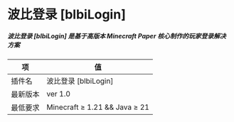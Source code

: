 # 波比登录 [blbiLogin]

##### 波比登录 [blbiLogin] 是基于高版本 Minecraft Paper 核心制作的玩家登录解决方案

| 项       | 值                            |
| -------- | ----------------------------- |
| 插件名   | 波比登录 [blbiLogin]          |
| 最新版本 | ver 1.0                       |
| 最低要求 | Minecraft ≥ 1.21 && Java ≥ 21 |


